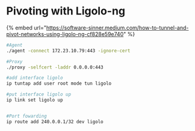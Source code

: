 # Pivoting with Ligolo-ng

{% embed url="https://software-sinner.medium.com/how-to-tunnel-and-pivot-networks-using-ligolo-ng-cf828e59e740" %}

```bash
#Agent
./agent -connect 172.23.10.79:443 -ignore-cert

#Proxy
./proxy -selfcert -laddr 0.0.0.0:443

#add interface ligolo
ip tuntap add user root mode tun ligolo

#put interface ligolo up
ip link set ligolo up


#Port fowarding
ip route add 240.0.0.1/32 dev ligolo
```
